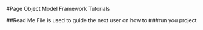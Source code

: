 #Page Object Model Framework Tutorials

  
##Read Me File is used to guide the next user on how to 
###run you project

